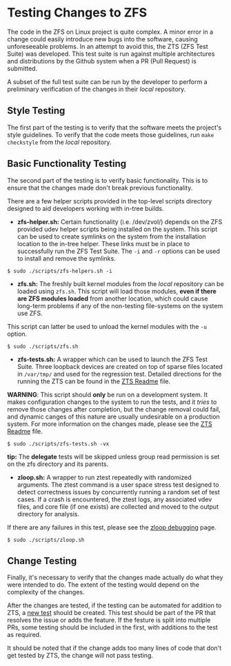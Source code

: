 # Testing Changes to ZFS

The code in the ZFS on Linux project is quite complex. A minor error in a change could easily introduce new bugs into the software, causing unforeseeable problems. In an attempt to avoid this, the ZTS (ZFS Test Suite) was developed. This test suite is run against multiple architectures and distributions by the Github system when a PR (Pull Request) is submitted.

A subset of the full test suite can be run by the developer to perform a preliminary verification of the changes in their *local* repository.

## Style Testing

The first part of the testing is to verify that the software meets the project's style guidelines.  To verify that the code meets those guidelines, run ```make checkstyle``` from the *local* repository.

## Basic Functionality Testing

The second part of the testing is to verify basic functionality.  This is to ensure that the changes made don't break previous functionality.

There are a few helper scripts provided in the top-level scripts directory designed to aid developers working with in-tree builds.

* **zfs-helper.sh:** Certain functionality (i.e. /dev/zvol/) depends on the ZFS provided udev helper scripts being installed on the system.  This script can be used to create symlinks on the system from the installation location to the in-tree helper.  These links must be in place to successfully run the ZFS Test Suite.  The `-i` and `-r` options can be used to install and remove the symlinks.

```
$ sudo ./scripts/zfs-helpers.sh -i
```

* **zfs.sh:** The freshly built kernel modules from the *local* repository can be loaded using `zfs.sh`.  This script will load those modules, **even if there are ZFS modules loaded** from another location, which could cause long-term problems if any of the non-testing file-systems on the system use ZFS.

This script can latter be used to unload the kernel modules with the `-u` option.

```
$ sudo ./scripts/zfs.sh
```

* **zfs-tests.sh:** A wrapper which can be used to launch the ZFS Test Suite.  Three loopback devices are created on top of sparse files located in `/var/tmp/` and used for the regression test.  Detailed directions for the running the ZTS can be found in the [ZTS Readme][zts-readme] file.

**WARNING**:  This script should **only** be run on a development system.  It makes configuration changes to the system to run the tests, and it *tries* to remove those changes after completion, but the change removal could fail, and dynamic canges of this nature are usually undesirable on a production system.  For more information on the changes made, please see the [ZTS Readme][zts-readme] file.

```
$ sudo ./scripts/zfs-tests.sh -vx
```

**tip:** The **delegate** tests will be skipped unless group read permission is set on the zfs directory and its parents.

* **zloop.sh:** A wrapper to run ztest repeatedly with randomized arguments.  The ztest command is a user space stress test designed to detect correctness issues by concurrently running a random set of test cases.  If a crash is encountered, the ztest logs, any associated vdev files, and core file (if one exists) are collected and moved to the output directory for analysis.

If there are any failures in this test, please see the [zloop debugging][W-zloop] page.

```
$ sudo ./scripts/zloop.sh
```

## Change Testing

Finally, it's necessary to verify that the changes made actually do what they were intended to do.  The extent of the testing would depend on the complexity of the changes.

After the changes are tested, if the testing can be automated for addition to ZTS, a [new test][W-create-test] should be created.  This test should be part of the PR that resolves the issue or adds the feature.  If the festure is split into multiple PRs, some testing should be included in the first, with additions to the test as required.

It should be noted that if the change adds too many lines of code that don't get tested by ZTS, the change will not pass testing.

[zts-readme]: https://github.com/zfsonlinux/zfs/tree/master/tests
[W-zloop]: https://github.com/zfsonlinux/zfs/wiki/Workflow-Zloop-Debugging
[W-create-test]: https://github.com/zfsonlinux/zfs/wiki/Workflow-Create-Test